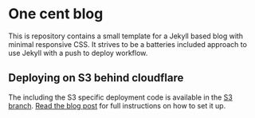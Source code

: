 # One cent blog

This is repository contains a small template for a Jekyll based blog with minimal responsive CSS. It strives to
be a batteries included approach to use Jekyll with a push to deploy workflow.

## Deploying on S3 behind cloudflare

The including the S3 specific deployment code is available in the [S3 branch](https://github.com/k0nserv/one-cent-blog/tree/S3).
[Read the blog post](https://hugotunius.se/aws/cloudflare/web/2016/01/10/the-one-cent-blog.md-the-one-cent-blog.html) for full instructions
on how to set it up.
